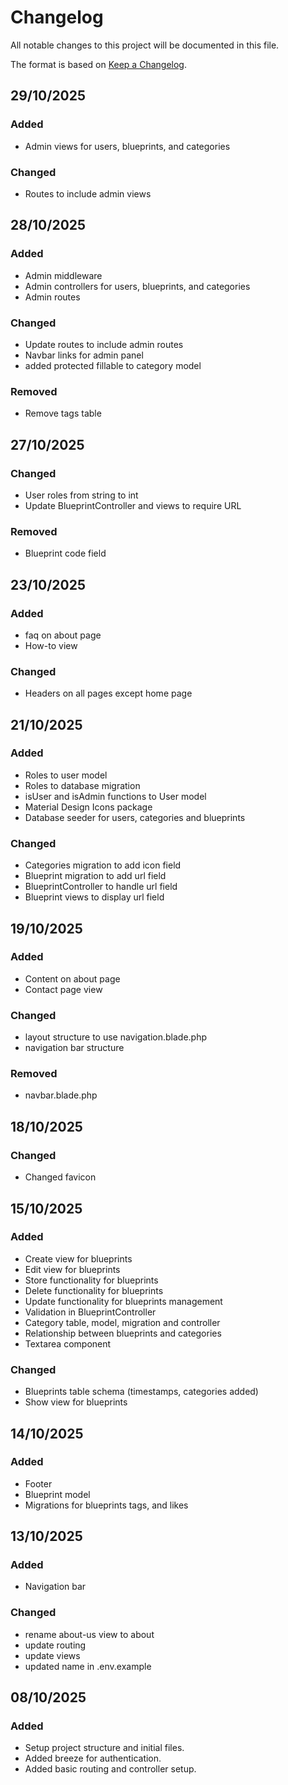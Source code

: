 # Changelog

All notable changes to this project will be documented in this file.

The format is based on [Keep a Changelog](https://keepachangelog.com/en/1.1.0/).

[//]: # (## Template)

[//]: # ()

[//]: # (### Added)

[//]: # (- item)

[//]: # (### Changed)

[//]: # (- item)

[//]: # (### Fixed)

[//]: # (- item)

[//]: # (### Removed)

[//]: # (- item)

## 29/10/2025
### Added
- Admin views for users, blueprints, and categories

### Changed
- Routes to include admin views

## 28/10/2025
### Added
- Admin middleware
- Admin controllers for users, blueprints, and categories
- Admin routes

### Changed
- Update routes to include admin routes
- Navbar links for admin panel
- added protected fillable to category model

### Removed
- Remove tags table

## 27/10/2025

### Changed
- User roles from string to int
- Update BlueprintController and views to require URL

### Removed
- Blueprint code field

## 23/10/2025

### Added

- faq on about page
- How-to view

### Changed

- Headers on all pages except home page

## 21/10/2025

### Added

- Roles to user model
- Roles to database migration
- isUser and isAdmin functions to User model
- Material Design Icons package
- Database seeder for users, categories and blueprints

### Changed

- Categories migration to add icon field
- Blueprint migration to add url field
- BlueprintController to handle url field
- Blueprint views to display url field

## 19/10/2025

### Added

- Content on about page
- Contact page view

### Changed

- layout structure to use navigation.blade.php
- navigation bar structure

### Removed

- navbar.blade.php

## 18/10/2025

### Changed

- Changed favicon

## 15/10/2025

### Added

- Create view for blueprints
- Edit view for blueprints
- Store functionality for blueprints
- Delete functionality for blueprints
- Update functionality for blueprints management
- Validation in BlueprintController
- Category table, model, migration and controller
- Relationship between blueprints and categories
- Textarea component

### Changed

- Blueprints table schema (timestamps, categories added)
- Show view for blueprints

## 14/10/2025

### Added

- Footer
- Blueprint model
- Migrations for blueprints tags, and likes

## 13/10/2025

### Added

- Navigation bar

### Changed

- rename about-us view to about
- update routing
- update views
- updated name in .env.example

## 08/10/2025

### Added

- Setup project structure and initial files.
- Added breeze for authentication.
- Added basic routing and controller setup.
